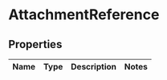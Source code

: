 

# AttachmentReference

## Properties

Name | Type | Description | Notes
------------ | ------------- | ------------- | -------------



